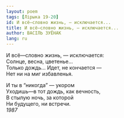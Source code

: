 ```yaml
---
layout: poem
tags: [Лірыка 19-20]
id: И всё—словно жизнь, — исключается...
title: И всё—словно жизнь, — исключается...
author: ВАСІЛЬ ЗУЁНАК
lang: ru
---
```



И всё—словно жизнь, — исключается:  
Солнце, весна, цветенье...  
Только дождь... Идет, не кончается —  
Нет ни на миг избавленья.  

И ты в “никогда” — укором  
Уходишь—в тот дождь, как вечность,  
В стылую ночь, за которой  
Ни будущего, ни встречи.  
*1987*  
